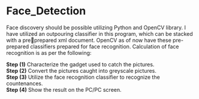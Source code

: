 # Face_Detection
Face discovery should be possible utilizing Python and OpenCV library. I have utilized an outpouring classifier in this program, which can be stacked with a preprepared xml document. OpenCV as of now have these pre-prepared classifiers
prepared for face recognition. Calculation of face recognition is as per the following:
<br>

<b>Step (1)</b> Characterize the gadget used to catch the pictures.<br>
<b>Step (2)</b> Convert the pictures caught into greyscale pictures.<br>
<b>Step (3)</b> Utilize the face recognition classifier to recognize the countenances.<br>
<b>Step (4)</b> Show the result on the PC/PC screen.<br>
